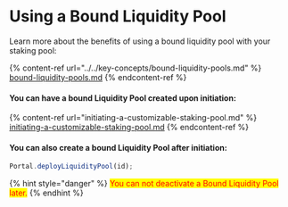 # Using a Bound Liquidity Pool

Learn more about the benefits of using a bound liquidity pool with your staking pool:

{% content-ref url="../../key-concepts/bound-liquidity-pools.md" %}
[bound-liquidity-pools.md](../../key-concepts/bound-liquidity-pools.md)
{% endcontent-ref %}

#### You can have a bound Liquidity Pool created upon initiation:

{% content-ref url="initiating-a-customizable-staking-pool.md" %}
[initiating-a-customizable-staking-pool.md](initiating-a-customizable-staking-pool.md)
{% endcontent-ref %}

#### You can also create a bound Liquidity Pool after initiation:

```javascript
Portal.deployLiquidityPool(id);
```

{% hint style="danger" %}
<mark style="color:red;">You can not deactivate a Bound Liquidity Pool later.</mark>
{% endhint %}
